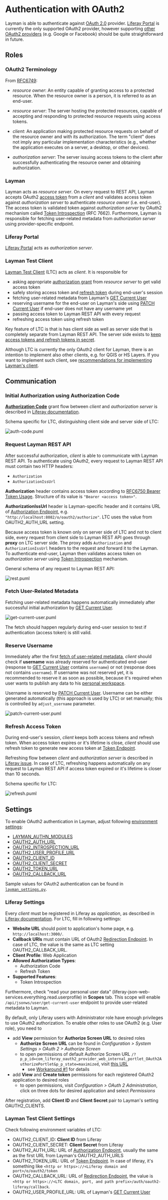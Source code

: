 # Authentication with OAuth2

Layman is able to authenticate against [OAuth 2.0](https://oauth.net/2/) provider. [Liferay Portal](https://help.liferay.com/hc/en-us/articles/360018176491-OAuth-2-0) is currently the only supported OAuth2 provider, however supporting [other OAuth2 providers](https://en.wikipedia.org/wiki/List_of_OAuth_providers) (e.g. Google or Facebook) should be quite straightforward in future.


## Roles

### OAuth2 Terminology
From [RFC6749](https://tools.ietf.org/html/rfc6749#section-1.1):
- *resource owner*:
      An entity capable of granting access to a protected resource.
      When the resource owner is a person, it is referred to as an
      end-user.

- *resource server*:
      The server hosting the protected resources, capable of accepting
      and responding to protected resource requests using access tokens.

- *client*:
      An application making protected resource requests on behalf of the
      resource owner and with its authorization.  The term "client" does
      not imply any particular implementation characteristics (e.g.,
      whether the application executes on a server, a desktop, or other
      devices).

- *authorization server*:
      The server issuing access tokens to the client after successfully
      authenticating the resource owner and obtaining authorization.


### Layman
Layman acts as *resource server*. On every request to REST API, Layman accepts OAuth2 [access token](https://tools.ietf.org/html/rfc6749#section-1.4) from a *client* and validates access token against *authorization server* to authenticate *resource owner* (i.e. end-user). The access token is validated token against *authorization server* by OAuth2 mechanism called [Token Introspection](https://oauth.net/2/token-introspection/) (RFC 7662). Furthermore, Layman is responsible for fetching user-related metadata from *authorization server* using provider-specific endpoint.

### Liferay Portal
[Liferay Portal](https://help.liferay.com/hc/en-us/articles/360018176491-OAuth-2-0) acts as *authorization server*.

### Layman Test Client
[Layman Test Client](https://github.com/LayerManager/layman-test-client) (LTC) acts as *client*. It is responsible for
- asking appropriate [authorization grant](https://tools.ietf.org/html/rfc6749#section-1.3) from *resource server* to get valid access token
- safely storing access token and [refresh token](https://oauth.net/2/grant-types/refresh-token/) during end-user's session
- fetching user-related metadata from Layman's [GET Current User](../rest.md#get-current-user)
- reserving username for the end-user on Layman's side using [PATCH Current User](../rest.md#patch-current-user) if end-user does not have any username yet
- passing access token to Layman REST API with every request
- refreshing access token using refresh token

Key feature of LTC is that is has client side as well as server side that is completely separate from Layman REST API. The server side exists to [keep access tokens and refresh tokens in secret](client-recommendations.md#storing-tokens-on-a-client). 

Although LTC is currently the only OAuth2 client for Layman, there is an intention to implement also other clients, e.g. for QGIS or HS Layers. If you want to implement such client, see [recommendations for implementing Layman's client](client-recommendations.md).


## Communication
### Initial Authorization using Authorization Code
[**Authorization Code**](https://oauth.net/2/grant-types/authorization-code/) grant flow between *client* and *authorization server* is described in [Liferay documentation](https://help.liferay.com/hc/en-us/articles/360018176511-Authorizing-Account-Access-with-OAuth2#authorization-code-flow).

Schema specific for LTC, distinguishing client side and server side of LTC:

![auth-code.puml](http://www.plantuml.com/plantuml/proxy?src=https://raw.githubusercontent.com/LayerManager/layman/master/doc/oauth2/auth-code.puml) 

### Request Layman REST API
After successful authorization, *client* is able to communicate with Layman REST API. To authenticate using OAuth2, every request to Layman REST API must contain two HTTP headers:
- `Authorization`
- `AuthorizationIssUrl`

**Authorization** header contains access token according to [RFC6750 Bearer Token Usage](https://tools.ietf.org/html/rfc6750#section-2.1). Structure of its value is `"Bearer <access token>"`.

**AuthorizationIssUrl** header is Layman-specific header and it contains URL of [Authorization Endpoint](https://tools.ietf.org/html/rfc6749#section-3.1), e.g. `"http://localhost:8082/o/oauth2/authorize"`. LTC uses the value from OAUTH2_AUTH_URL setting.

Because access token is known only on server side of LTC and not to client side, every request from client side to Layman REST API goes through **proxy** on LTC server side. The proxy adds `Authorization` and `AuthorizationIssUrl` headers to the request and forward it to the Layman. To authenticate end-user, Layman then validates access token on *authorization server* using [Token Introspection](https://oauth.net/2/token-introspection/) mechanism.
 
General schema of any request to Layman REST API:

![rest.puml](http://www.plantuml.com/plantuml/proxy?src=https://raw.githubusercontent.com/LayerManager/layman/master/doc/oauth2/rest.puml)


### Fetch User-Related Metadata
Fetching user-related metadata happens automatically immediately after successful initial authorization by [GET Current User](../rest.md#get-current-user).

![get-current-user.puml](http://www.plantuml.com/plantuml/proxy?src=https://raw.githubusercontent.com/LayerManager/layman/master/doc/oauth2/get-current-user.puml)

The fetch should happen regularly during end-user session to test if authentication (access token) is still valid. 
 

### Reserve Username
Immediately after the first [fetch of user-related metadata](#fetch-user-related-metadata), *client* should check if **username** was already reserved for authenticated end-user (response to [GET Current User](../rest.md#get-current-user) contains `username`) or not (response does not contains `username`). If username was not reserved yet, it is recommended to reserve it as soon as possible, because it's required when user wants to publish any data to his [personal workspace](../models.md#personal-workspace).

Username is reserved by [PATCH Current User](../rest.md#patch-current-user). Username can be either generated automatically (this approach is used by LTC) or set manually; this is controlled by `adjust_username` parameter.

![patch-current-user.puml](http://www.plantuml.com/plantuml/proxy?src=https://raw.githubusercontent.com/LayerManager/layman/master/doc/oauth2/patch-current-user.puml) 

### Refresh Access Token
During end-user's session, *client* keeps both access tokens and refresh token. When access token expires or it's lifetime is close, *client* should use refresh token to generate new access token at [Token Endpoint](https://tools.ietf.org/html/rfc6749#section-3.2).

Refreshing flow between *client* and *authorization server* is described in [Liferay issue](https://issues.liferay.com/browse/OAUTH2-167). In case of LTC, refreshing happens automatically on any request to Layman REST API if access token expired or it's lifetime is closer than 10 seconds.

Schema specific for LTC:

![refresh.puml](http://www.plantuml.com/plantuml/proxy?src=https://raw.githubusercontent.com/LayerManager/layman/master/doc/oauth2/refresh.puml) 


## Settings

To enable OAuth2 authentication in Layman, adjust following [environment settings](../env-settings.md):
- [LAYMAN_AUTHN_MODULES](../env-settings.md#LAYMAN_AUTHN_MODULES)
- [OAUTH2_AUTH_URL](../env-settings.md#OAUTH2_AUTH_URL)
- [OAUTH2_INTROSPECTION_URL](../env-settings.md#OAUTH2_INTROSPECTION_URL)
- [OAUTH2_USER_PROFILE_URL](../env-settings.md#OAUTH2_USER_PROFILE_URL)
- [OAUTH2_CLIENT_ID](../env-settings.md#OAUTH2_CLIENT_ID)
- [OAUTH2_CLIENT_SECRET](../env-settings.md#OAUTH2_CLIENT_SECRET)
- [OAUTH2_TOKEN_URL](../env-settings.md#OAUTH2_TOKEN_URL)
- [OAUTH2_CALLBACK_URL](../env-settings.md#OAUTH2_CALLBACK_URL)

Sample values for OAuth2 authentication can be found in [`layman_settings.py`](../../src/layman_settings.py).

### Liferay Settings
Every *client* must be registered in Liferay as *application*, as described in [Liferay documentation](https://help.liferay.com/hc/en-us/articles/360018176491-OAuth-2-0#creating-an-application). For LTC, fill in following settings:
- **Website URL** should point to application's home page, e.g. `http://localhost:3000/`.
- **Callback URIs** must contain URL of OAuth2 [Redirection Endpoint](https://tools.ietf.org/html/rfc6749#section-3.1.2). In case of LTC, the value is the same as LTC setting OAUTH2_CALLBACK_URL.
- **Client Profile**: Web Application
- **Allowed Authorization Types**:
    - Authorization Code
    - Refresh Token
- **Supported Features**:
    - Token Introspection

Furthermore, check "read your personal user data" (liferay-json-web-services.everything.read.userprofile) in **Scopes** tab. This scope will enable `/api/jsonws/user/get-current-user` endpoint to provide user-related metadata to Layman.

By default, only Liferay users with Administrator role have enough privileges to use OAuth2 authorization. To enable other roles to use OAuth2 (e.g. User role), you need to
- add **View** permission for **Authorize Screen URL** to desired roles
  - **Authorize Screen URL** can be found in *Configuration > System Settings > OAuth 2 > Authorize Screen*
  - to open permissions of default Authorize Screen URL `/?p_p_id=com_liferay_oauth2_provider_web_internal_portlet_OAuth2AuthorizePortlet&p_p_state=maximized`, visit [this URL](http://localhost:8080/?p_p_id=com_liferay_portlet_configuration_web_portlet_PortletConfigurationPortlet&p_p_state=pop_up&_com_liferay_portlet_configuration_web_portlet_PortletConfigurationPortlet_mvcPath=%2Fedit_permissions.jsp&_com_liferay_portlet_configuration_web_portlet_PortletConfigurationPortlet_portletConfiguration=true&_com_liferay_portlet_configuration_web_portlet_PortletConfigurationPortlet_portletResource=com_liferay_oauth2_provider_web_internal_portlet_OAuth2AuthorizePortlet&_com_liferay_portlet_configuration_web_portlet_PortletConfigurationPortlet_resourcePrimKey=com_liferay_oauth2_provider_web_internal_portlet_OAuth2AuthorizePortlet)
    - see [Workaround #1](https://issues.liferay.com/browse/OAUTH2-202) for details
- add **View** and **Create token** permissions for each registered OAuth2 application to desired roles
  - to open permissions, visit *Configuration > OAuth 2 Administration*, click on three dots for desired application and select *Permissions*

After registration, add **Client ID** and **Client Secret** pair to Layman's setting OAUTH2_CLIENTS.

### Layman Test Client Settings
Check following environment variables of LTC:
- OAUTH2_CLIENT_ID: **Client ID** from Liferay
- OAUTH2_CLIENT_SECRET: **Client Secret** from Liferay
- OAUTH2_AUTH_URL: URL of [Authorization Endpoint](https://tools.ietf.org/html/rfc6749#section-3.1), usually the same as the first URL from Layman's OAUTH2_AUTH_URLS
- OAUTH2_TOKEN_URL: URL of [Token Endpoint](https://tools.ietf.org/html/rfc6749#section-3.2). In case of liferay, it's something like `<http or https>://<Liferay domain and port>/o/oauth2/token`
- OAUTH2_CALLBACK_URL: URL of [Redirection Endpoint](https://tools.ietf.org/html/rfc6749#section-3.1.2), the value is `<http or https>://<LTC domain, port, and path prefix>/auth/oauth2-liferay/callback`.
- OAUTH2_USER_PROFILE_URL: URL of Layman's [GET Current User](../rest.md#get-current-user)



